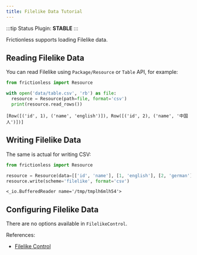 ```yaml
---
title: Filelike Data Tutorial
---
```


:::tip Status
Plugin: **STABLE**
:::

Frictionless supports loading Filelike data.

## Reading Filelike Data

You can read Filelike using `Package/Resource` or `Table` API, for example:


```python
from frictionless import Resource

with open('data/table.csv', 'rb') as file:
  resource = Resource(path=file, format='csv')
  print(resource.read_rows())
```

    [Row([('id', 1), ('name', 'english')]), Row([('id', 2), ('name', '中国人')])]


## Writing Filelike Data

The same is actual for writing CSV:


```python
from frictionless import Resource

resource = Resource(data=[['id', 'name'], [1, 'english'], [2, 'german']])
resource.write(scheme='filelike', format='csv')
```




    <_io.BufferedReader name='/tmp/tmplh6mlh54'>



## Configuring Filelike Data

There are no options available in `FilelikeControl`.

References:
- [Filelike Control](https://frictionlessdata.io/tooling/python/controls-reference/#filelike)
